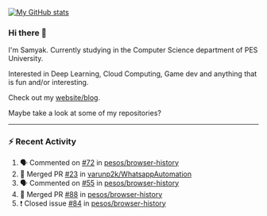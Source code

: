 [![My GitHub stats](https://github-readme-stats.vercel.app/api?username=Samyak2&count_private=true&show_icons=true&theme=gruvbox)](https://github.com/anuraghazra/github-readme-stats)

### Hi there 👋

I'm Samyak. Currently studying in the Computer Science department of PES University.

Interested in Deep Learning, Cloud Computing, Game dev and anything that is fun and/or interesting.

Check out my [website/blog](https://samyak2.github.io/).

Maybe take a look at some of my repositories?

---

### :zap: Recent Activity

<!--START_SECTION:activity-->
1. 🗣 Commented on [#72](https://github.com/pesos/browser-history/issues/72) in [pesos/browser-history](https://github.com/pesos/browser-history)
2. 🎉 Merged PR [#23](https://github.com/varunp2k/WhatsappAutomation/pull/23) in [varunp2k/WhatsappAutomation](https://github.com/varunp2k/WhatsappAutomation)
3. 🗣 Commented on [#55](https://github.com/pesos/browser-history/issues/55) in [pesos/browser-history](https://github.com/pesos/browser-history)
4. 🎉 Merged PR [#88](https://github.com/pesos/browser-history/pull/88) in [pesos/browser-history](https://github.com/pesos/browser-history)
5. ❗️ Closed issue [#84](https://github.com/pesos/browser-history/issues/84) in [pesos/browser-history](https://github.com/pesos/browser-history)
<!--END_SECTION:activity-->
